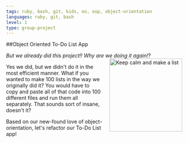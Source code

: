 ```yaml
---
tags: ruby, bash, git, kids, oo, oop, object-orientation
languages: ruby, git, bash
level: 1
type: group-project
---
```


##Object Oriented To-Do List App

*But we already did this project!! Why are we doing it again!*?
<img src="https://s3.amazonaws.com/after-school-assets/calm_list.jpg" alt="Keep calm and make a list" height="200" align="right" hspace="20">

Yes we did, but we didn't do it in the most efficient manner. What if you wanted to make 100 lists in the way we originally did it? You would have to copy and paste all of that code into 100 different files and run them all separately. That sounds sort of insane, doesn't it?

Based on our new-found love of object-orientation, let's refactor our To-Do List app! 